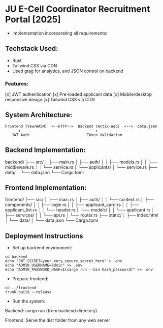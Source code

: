 # JU E-Cell Coordinator Recruitment Portal [2025]
- Implementation incorporating all requirements:
 ## Techstack Used:
 - Rust
 - Tailwind CSS via CDN
 - Used gtag for analytics, and JSON control on backend

 ### Features:
  [x] JWT authentication
  [x] Pre-loaded applicant data
  [x] Mobile/desktop responsive design
  [x] Tailwind CSS via CDN


 ## System Architecture:
 ```
 Frontend (Yew/WASM)  <--HTTP-->  Backend (Actix-Web)  <-->  data.json
       ↑                                  ↑
    JWT Auth                          Token Validation
```
 ## Backend Implementation:
 backend/
├── src/
│   ├── main.rs
│   ├── auth/
│   │   ├── models.rs
│   │   ├── middleware.rs
│   │   └── service.rs
│   └── applicants/
│       └── service.rs
├── data/
│   └── data.json
└── Cargo.toml

 ## Frontend Implementation:
 frontend/
├── src/
│   ├── main.rs
│   ├── auth/
│   │   └── context.rs
│   ├── components/
│   │   ├── login.rs
│   │   ├── applicant_card.rs
│   │   ├── applicant_list.rs
│   │   └── header.rs
│   ├── models/
│   │   └── applicant.rs
│   ├── services/
│   │   └── api.rs
│   └── router.rs
├── static/
│   ├── index.html
│   └── data/
│       └── data.json
└── Cargo.toml
 ## Deployment Instructions
  - Set up backend environment:

```
cd backend
echo "JWT_SECRET=your_very_secure_secret_here" > .env
echo "ADMIN_USERNAME=admin" >> .env
echo "ADMIN_PASSWORD_HASH=$(cargo run --bin hash_password)" >> .env
```

 - Prepare frontend:

```
cd ../frontend
trunk build --release
```
 - Run the system:

Backend: cargo run (from backend directory)

Frontend: Serve the dist folder from any web server